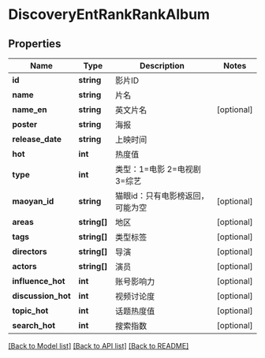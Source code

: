 # DiscoveryEntRankRankAlbum

## Properties
Name | Type | Description | Notes
------------ | ------------- | ------------- | -------------
**id** | **string** | 影片ID | 
**name** | **string** | 片名 | 
**name_en** | **string** | 英文片名 | [optional] 
**poster** | **string** | 海报 | 
**release_date** | **string** | 上映时间 | 
**hot** | **int** | 热度值 | 
**type** | **int** | 类型：1&#x3D;电影 2&#x3D;电视剧 3&#x3D;综艺 | 
**maoyan_id** | **string** | 猫眼id：只有电影榜返回，可能为空 | [optional] 
**areas** | **string[]** | 地区 | [optional] 
**tags** | **string[]** | 类型标签 | [optional] 
**directors** | **string[]** | 导演 | [optional] 
**actors** | **string[]** | 演员 | [optional] 
**influence_hot** | **int** | 账号影响力 | [optional] 
**discussion_hot** | **int** | 视频讨论度 | [optional] 
**topic_hot** | **int** | 话题热度值 | [optional] 
**search_hot** | **int** | 搜索指数 | [optional] 

[[Back to Model list]](../README.md#documentation-for-models) [[Back to API list]](../README.md#documentation-for-api-endpoints) [[Back to README]](../README.md)

